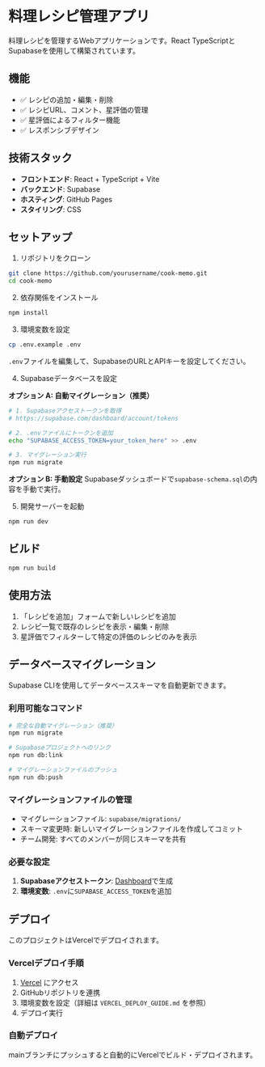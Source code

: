 # 料理レシピ管理アプリ

料理レシピを管理するWebアプリケーションです。React TypeScriptとSupabaseを使用して構築されています。

## 機能

- ✅ レシピの追加・編集・削除
- ✅ レシピURL、コメント、星評価の管理
- ✅ 星評価によるフィルター機能
- ✅ レスポンシブデザイン

## 技術スタック

- **フロントエンド**: React + TypeScript + Vite
- **バックエンド**: Supabase
- **ホスティング**: GitHub Pages
- **スタイリング**: CSS

## セットアップ

1. リポジトリをクローン
```bash
git clone https://github.com/yourusername/cook-memo.git
cd cook-memo
```

2. 依存関係をインストール
```bash
npm install
```

3. 環境変数を設定
```bash
cp .env.example .env
```

`.env`ファイルを編集して、SupabaseのURLとAPIキーを設定してください。

4. Supabaseデータベースを設定

**オプション A: 自動マイグレーション（推奨）**
```bash
# 1. Supabaseアクセストークンを取得
# https://supabase.com/dashboard/account/tokens

# 2. .envファイルにトークンを追加
echo "SUPABASE_ACCESS_TOKEN=your_token_here" >> .env

# 3. マイグレーション実行
npm run migrate
```

**オプション B: 手動設定**
Supabaseダッシュボードで`supabase-schema.sql`の内容を手動で実行。

5. 開発サーバーを起動
```bash
npm run dev
```

## ビルド

```bash
npm run build
```

## 使用方法

1. 「レシピを追加」フォームで新しいレシピを追加
2. レシピ一覧で既存のレシピを表示・編集・削除
3. 星評価でフィルターして特定の評価のレシピのみを表示

## データベースマイグレーション

Supabase CLIを使用してデータベーススキーマを自動更新できます。

### 利用可能なコマンド

```bash
# 完全な自動マイグレーション（推奨）
npm run migrate

# Supabaseプロジェクトへのリンク
npm run db:link

# マイグレーションファイルのプッシュ
npm run db:push
```

### マイグレーションファイルの管理

- マイグレーションファイル: `supabase/migrations/`
- スキーマ変更時: 新しいマイグレーションファイルを作成してコミット
- チーム開発: すべてのメンバーが同じスキーマを共有

### 必要な設定

1. **Supabaseアクセストークン**: [Dashboard](https://supabase.com/dashboard/account/tokens)で生成
2. **環境変数**: `.env`に`SUPABASE_ACCESS_TOKEN`を追加

## デプロイ

このプロジェクトはVercelでデプロイされます。

### Vercelデプロイ手順
1. [Vercel](https://vercel.com) にアクセス
2. GitHubリポジトリを連携
3. 環境変数を設定（詳細は `VERCEL_DEPLOY_GUIDE.md` を参照）
4. デプロイ実行

### 自動デプロイ
mainブランチにプッシュすると自動的にVercelでビルド・デプロイされます。